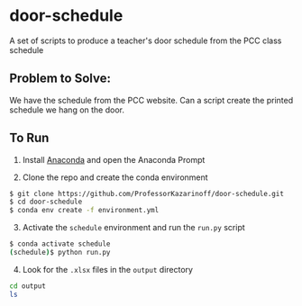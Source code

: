 # door-schedule

A set of scripts to produce a teacher's door schedule from the PCC class schedule

## Problem to Solve:

We have the schedule from the PCC website. Can a script create the printed schedule we hang on the door.

## To Run

1. Install [Anaconda](https://www.anaconda.com/download/) and open the Anaconda Prompt

2. Clone the repo and create the conda environment

```bash
$ git clone https://github.com/ProfessorKazarinoff/door-schedule.git
$ cd door-schedule
$ conda env create -f environment.yml
```

3. Activate the ```schedule``` environment and run the ```run.py``` script

```bash
$ conda activate schedule
(schedule)$ python run.py
```

4. Look for the ```.xlsx``` files in the ```output``` directory

```bash
cd output
ls
```
